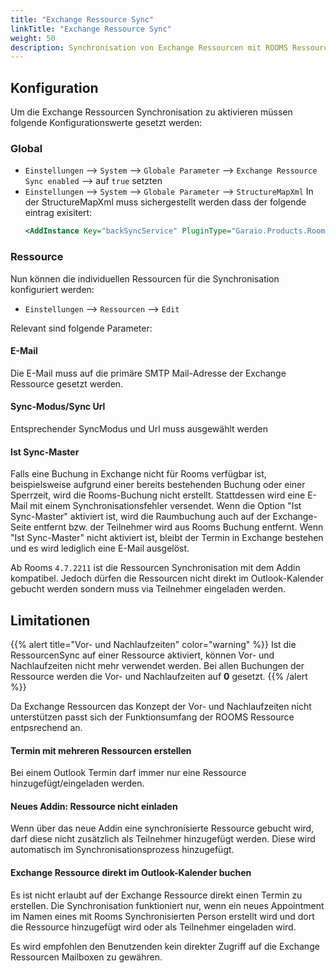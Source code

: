 ```yaml
---
title: "Exchange Ressource Sync"
linkTitle: "Exchange Ressource Sync"
weight: 50
description: Synchronisation von Exchange Ressourcen mit ROOMS Ressourcen
---
```

## Konfiguration 
Um die Exchange Ressourcen Synchronisation zu aktivieren müssen folgende Konfigurationswerte gesetzt werden:

### Global

- `Einstellungen` --> `System` --> `Globale Parameter` --> `Exchange Ressource Sync enabled` --> auf `true` setzten
- `Einstellungen` --> `System` --> `Globale Parameter` --> `StructureMapXml`
  In der StructureMapXml muss sichergestellt werden dass der folgende eintrag exisitert:
   ```xml
   <AddInstance Key="backSyncService" PluginType="Garaio.Products.Rooms.Core.WindowsServices.BaseServiceSession,Garaio.Products.Rooms.Core" PluggedType="Garaio.Products.Rooms.Core.WindowsServices.BackSyncService.BackSyncServiceSession,Garaio.Products.Rooms.Core"/>
   ```

### Ressource
Nun können die individuellen Ressourcen für die Synchronisation konfiguriert werden:

- `Einstellungen` --> `Ressourcen` --> `Edit`

Relevant sind folgende Parameter:

#### E-Mail

Die E-Mail muss auf die primäre SMTP Mail-Adresse der Exchange Ressource gesetzt werden.

#### Sync-Modus/Sync Url

Entsprechender SyncModus und Url muss ausgewählt werden

#### Ist Sync-Master

Falls eine Buchung in Exchange nicht für Rooms verfügbar ist, beispielsweise aufgrund einer bereits bestehenden Buchung oder einer Sperrzeit, wird die Rooms-Buchung nicht erstellt. Stattdessen wird eine E-Mail mit einem Synchronisationsfehler versendet. Wenn die Option "Ist Sync-Master" aktiviert ist, wird die Raumbuchung auch auf der Exchange-Seite entfernt bzw. der Teilnehmer wird aus Rooms Buchung entfernt. Wenn "Ist Sync-Master" nicht aktiviert ist, bleibt der Termin in Exchange bestehen und es wird lediglich eine E-Mail ausgelöst.

Ab Rooms `4.7.2211` ist die Ressourcen Synchronisation mit dem Addin kompatibel. Jedoch dürfen die Ressourcen nicht direkt im Outlook-Kalender gebucht werden sondern muss via Teilnehmer eingeladen werden.

## Limitationen

{{% alert title="Vor- und Nachlaufzeiten" color="warning" %}}
Ist die RessourcenSync auf einer Ressource aktiviert, können Vor- und Nachlaufzeiten nicht mehr verwendet werden. Bei allen Buchungen der Ressource werden die Vor- und Nachlaufzeiten auf **0** gesetzt.
{{% /alert %}}

Da Exchange Ressourcen das Konzept der Vor- und Nachlaufzeiten nicht unterstützen passt sich der Funktionsumfang der ROOMS Ressource entpsrechend an.

#### Termin mit mehreren Ressourcen erstellen

Bei einem Outlook Termin darf immer nur eine Ressource hinzugefügt/eingeladen werden.

#### Neues Addin: Ressource nicht einladen

Wenn über das neue Addin eine synchronisierte Ressource gebucht wird, darf diese nicht zusätzlich als Teilnehmer hinzugefügt werden. Diese wird automatisch im Synchronisationsprozess hinzugefügt.

#### Exchange Ressource direkt im Outlook-Kalender buchen

Es ist nicht erlaubt auf der Exchange Ressource direkt einen Termin zu erstellen. Die Synchronisation funktioniert nur, wenn ein neues Appointment im Namen eines mit Rooms Synchronisierten Person erstellt wird und dort die Ressource hinzugefügt wird oder als Teilnehmer eingeladen wird.

Es wird empfohlen den Benutzenden kein direkter Zugriff auf die Exchange Ressourcen Mailboxen zu gewähren.
